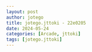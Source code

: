 ```yaml
---
layout: post
author: jotego
title: jotego.jttoki - 22e0205
date: 2024-05-24
categories: [Arcade, jttoki]
tags: [jotego.jttoki]
---
```


